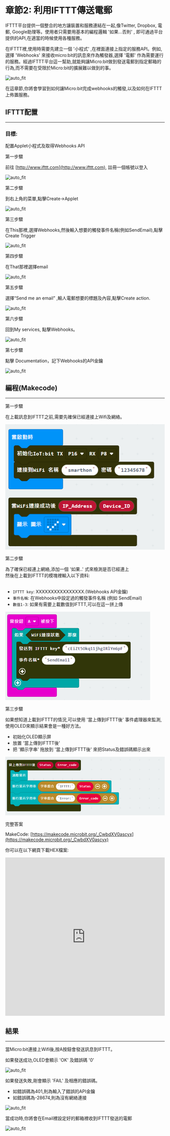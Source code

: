 # 章節2: 利用IFTTT傳送電郵


IFTTT平台提供一個整合的地方讓裝置和服務連結在一起,像Twitter, Dropbox, 電郵, Google助理等。使用者只需要用基本的編程邏輯 '如果...否則' , 即可通過平台提供的API,在適當的時候使用各種服務。<P>
在IFTTT裡,使用時需要先建立一個 '小程式' ,在裡面連接上指定的服務API。例如,選擇 'Webhooks' 來接收micro:bit的訊息來作為觸發器,選擇 '電郵' 作為需要運行的服務。經過IFTTT平台這一幫助,就能夠讓Micro:bit做到發送電郵到指定郵箱的行為,而不需要在受限於Micro:bit的擴展難以做到的事。<BR><P>
![auto_fit](images/Ch2/Ch2_des1.png)<P>
在這章節,你將會學習到如何讓Micro:bit完成webhooks的觸發,以及如何在IFTTT上佈置服務。<BR><P>


## IFTTT配置
<HR>
<H3>目標:</H3>
配置Applet小程式及取得Webhooks API<P>


<span id="subtitle" >第一步驟</span><BR><P>
前往 [http://www.ifttt.com](http://www.ifttt.com), 註冊一個帳號以登入<BR><P>
![auto_fit](images/Ch2/Ch2_ifttt1.png)<P>
<span id="subtitle" >第二步驟</span><BR><P>
到右上角的菜單,點擊Create->Applet<BR><P>
![auto_fit](images/Ch2/Ch2_ifttt2.png)<P>
<span id="subtitle" >第三步驟</span><BR><P>
在This那裡,選擇Webhooks,然後輸入想要的觸發事件名稱(例如SendEmail),點擊Create Trigger <BR><P>
![auto_fit](images/Ch2/Ch2_ifttt3.png)<P>
<span id="subtitle" >第四步驟</span><BR><P>
在That那裡選擇email<BR><P>
![auto_fit](images/Ch2/Ch2_ifttt4.png)<P>
<span id="subtitle" >第五步驟</span><BR><P>
選擇“Send me an email” ,輸人電郵想要的標題及內容,點擊Create action.<BR><P>
![auto_fit](images/Ch2/Ch2_ifttt5.png)<P>
<span id="subtitle" >第六步驟</span><BR><P>
回到My services, 點擊Webhooks。 <BR><P>
![auto_fit](images/Ch2/Ch2_ifttt6.png)<P>
<span id="subtitle" >第七步驟</span><BR><P>
點擊 Documentation，記下Webhooks的API金鑰<BR><P>
![auto_fit](images/Ch2/Ch2_ifttt7.png)<P>

## 編程(Makecode)
<HR>

<span id="subtitle" >第一步驟</span><BR><P>
在上載訊息到IFTTT之前,需要先確保已經連接上Wifi及網絡。<BR><P>
![auto_fit](images/Ch2/Ch2_p3.png)<P>

<span id="subtitle" >第二步驟</span><BR><P>
為了確保已經連上網絡,添加一個 '如果..' 式來檢測是否已經連上<BR>然後在上載到IFTTT的模塊裡輸入以下資料:<BR>
<BR><P>
* `IFTTT key`: XXXXXXXXXXXXXXXX.(Webhooks API金鑰) 
* `事件名稱`: 在Webhooks中設定過的觸發事件名稱 (例如 SendEmail)
* `數值1-3`:  如果有需要上載數值到IFTTT,可以在這一拼上傳<P>

![auto_fit](images/Ch2/Ch2_p5.png)<P>


<span id="subtitle" >第三步驟</span><BR><P>
如果想知道上載到IFTTT的情況,可以使用 '當上傳到IFTTT後' 事件處理器來監測,使用OLED來顯示結果會是一種好方法。<BR><P>
* 初始化OLED顯示屏
* 放置 '當上傳到IFTTT後' 
* 把 '顯示字串' 拖放到 '當上傳到IFTTT後' 來把Status及錯誤碼顯示出來<P>

![auto_fit](images/Ch2/Ch2_p6.png)<P>



<span id="subtitle">完整答案<BR><P>
MakeCode: [https://makecode.microbit.org/_CwbdXV0ascyx](https://makecode.microbit.org/_CwbdXV0ascyx)<BR><P>
你可以在以下網頁下載HEX檔案:<BR>
<iframe src="https://makecode.microbit.org/#pub:_CwbdXV0ascyx" width="100%" height="500" frameborder="0"></iframe>



## 結果
<HR>

當Micro:bit連接上Wifi後,按A按鈕會發送訊息到IFTTT。<BR><P>
如果發送成功,OLED會顯示 'OK' 及錯誤碼 '0' <P>

![auto_fit](images/Ch2/Ch2_result1.png)<P>

如果發送失敗,剛會顯示 'FAIL' 及相應的錯誤碼。<BR>
* 如錯誤碼為401,則為輸入了錯誤的API金鑰
* 如錯誤碼為-28674,則為沒有網絡連接<P>

![auto_fit](images/Ch2/Ch2_result1_1.png)<P>

當成功時,你將會在Email裡設定好的郵箱裡收到IFTTT發送的電郵<BR><P>
![auto_fit](images/Ch2/Ch2_result2.png)<P>
